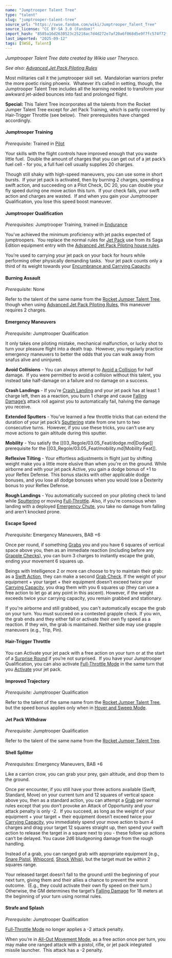 ```yaml
---
name: "Jumptrooper Talent Tree"
type: "talent"
slug: "jumptrooper-talent-tree"
source_url: "https://swse.fandom.com/wiki/Jumptrooper_Talent_Tree"
source_license: "CC BY-SA 3.0 (Fandom)"
import_hash: "8585a16d2630523c25218ac7d4d272e7af20a6f068d5e9f7fc574f72f36e0d16"
last_imported: "2025-09-12"
tags: [SWSE, Talent]
---
```

*Jumptrooper Talent Tree data created by Wikia user Therysco.*

*See also: [Advanced Jet Pack Piloting Rules](https://swse.fandom.com/wiki/Advanced_Jet_Pack_Piloting_Rules)*

Most militaries call it the jumptrooper skill set.  Mandalorian warriors prefer the more poetic rising phoenix.  Whatever it’s called in setting, though, the Jumptrooper Talent Tree includes all the learning needed to transform your awkward jet-aided bounces into fast and prolonged flight.

**Special:** This Talent Tree incorporates all the talents from the Rocket Jumper Talent Tree except for Jet Pack Training, which is partly covered by Hair-Trigger Throttle (see below).  Their prerequisites have changed accordingly.

#### Jumptrooper Training
*Prerequisite:* Trained in [Pilot](https://swse.fandom.com/wiki/Pilot)

Your skills with the flight controls have improved enough that you waste little fuel.  Double the amount of charges that you can get out of a jet pack’s fuel cell - for you, a full fuel cell usually supplies 20 charges.

Though still shaky with high-speed maneuvers, you can use some in short bursts.  If your jet pack is activated, then by burning 2 charges, spending a swift action, and succeeding on a Pilot Check, DC 20, you can double your fly speed during one move action this turn.  If your check fails, your swift action and charges are wasted.  If and when you gain your Jumptrooper Qualification, you lose this speed boost maneuver.

#### Jumptrooper Qualification
*Prerequisites:* Jumptrooper Training, trained in [Endurance](https://swse.fandom.com/wiki/Endurance)

You’ve achieved the minimum proficiency with jet packs expected of jumptroopers.  You replace the normal rules for [Jet Pack](https://swse.fandom.com/wiki/Jet_Pack) use from its Saga Edition equipment entry with the [Advanced Jet Pack Piloting house rules](https://swse.fandom.com/wiki/Advanced_Jet_Pack_Piloting_Rules).

You’re used to carrying your jet pack on your back for hours while performing other physically demanding tasks.  Your jet pack counts only a third of its weight towards your [Encumbrance and Carrying Capacity](https://swse.fandom.com/wiki/Encumbrance).

#### Burning Assault
*Prerequisite:* None

Refer to the talent of the same name from the [Rocket Jumper Talent Tree](https://swse.fandom.com/wiki/Rocket_Jumper_Talent_Tree#Burning_Assault), though when using [Advanced Jet Pack Piloting Rules](https://swse.fandom.com/wiki/Advanced_Jet_Pack_Piloting_Rules), this maneuver requires 2 charges.

#### Emergency Maneuvers
*Prerequisite:* Jumptrooper Qualification

It only takes one piloting mistake, mechanical malfunction, or lucky shot to turn your pleasure flight into a death trap.  However, you regularly practice emergency maneuvers to better the odds that you can walk away from snafus alive and uninjured.

**Avoid Collisions** - You can always attempt to [Avoid a Collision](https://swse.fandom.com/wiki/Avoid_Collision) for half damage.  If you were permitted to avoid a collision without this talent, you instead take half-damage on a failure and no damage on a success.

**Crash Landings** - If you’re [Crash Landing](https://swse.fandom.com/wiki/Advanced_Jet_Pack_Piloting_Rules#Landing) and your jet pack has at least 1 charge left, then as a reaction, you burn 1 charge and cause [Falling Damage’s](https://swse.fandom.com/wiki/Falling_Damage) attack roll against you to automatically fail, halving the damage you receive.

**Extended Sputters** - You’ve learned a few throttle tricks that can extend the duration of your jet pack’s [Sputtering](https://swse.fandom.com/wiki/Advanced_Jet_Pack_Piloting_Rules#Sputtering) state from one turn to two consecutive turns.  However, if you use these tricks, you can’t use any move actions to gain altitude during this sputter.

**Mobility** - You satisfy the [[03_Regole/03.05_Feat/dodge.md|Dodge]] prerequisite for the [[03_Regole/03.05_Feat/mobility.md|Mobility Feat]].

**Reflexive Tilting** - Your effortless adjustments in flight just by shifting weight make you a little more elusive than when you're on the ground.  While airborne and with your jet pack Active, you gain a dodge bonus of +1 to your Reflex Defense.  This bonus stacks with other applicable dodge bonuses, and you lose all dodge bonuses when you would lose a Dexterity bonus to your Reflex Defense.

**Rough Landings** - You automatically succeed on your piloting check to land while [Sputtering](https://swse.fandom.com/wiki/Advanced_Jet_Pack_Piloting_Rules#Sputtering) or moving [Full-Throttle](https://swse.fandom.com/wiki/Advanced_Jet_Pack_Piloting_Rules#Full-Throttle_Mode_(Move_Action,_1_charge)).  Also, if you’re conscious when landing with a deployed [Emergency Chute](https://swse.fandom.com/wiki/Emergency_Chute), you take no damage from falling and aren’t knocked prone.

#### Escape Speed
*Prerequisite:* Emergency Maneuvers, BAB +6

Once per round, if something [Grabs](https://swse.fandom.com/wiki/Grab) you and you have 6 squares of vertical space above you, then as an immediate reaction (including before any [Grapple Checks](https://swse.fandom.com/wiki/Grapple)), you can burn 3 charges to instantly escape the grab, ending your movement 6 squares up.

Beings with Intelligence 2 or more can choose to try to maintain their grab: as a [Swift Action](https://swse.fandom.com/wiki/Swift_Actions), they can make a second [Grab Check](https://swse.fandom.com/wiki/Grab).  If the weight of your equipment + your target + their equipment doesn’t exceed twice your [Carrying Capacity](https://swse.fandom.com/wiki/Encumbrance), you drag them with you 6 squares up (they can use a free action to let go at any point in this ascent).  However, if the weight exceeds twice your carrying capacity, you remain grabbed and stationary.

If you're airborne and still grabbed, you can't automatically escape the grab on your turn.  You must succeed on a contested grapple check.  If you win, the grab ends and they either fall or activate their own fly speed as a reaction.  If they win, the grab is maintained.  Neither side may use grapple maneuvers (e.g., Trip, Pin).

#### Hair-Trigger Throttle
You can Activate your jet pack with a free action on your turn or at the start of a [Surprise Round](https://swse.fandom.com/wiki/Surprise) if you’re not surprised.  If you have your Jumptrooper Qualification, you can also activate [Full-Throttle Mode](https://swse.fandom.com/wiki/Advanced_Jet_Pack_Piloting_Rules#Full-Throttle_Mode_(Move_Action,_1_charge)) in the same turn that you [Activate](https://swse.fandom.com/wiki/Advanced_Jet_Pack_Piloting_Rules#Activate_(Swift_Action,_1_charge)) your jet pack.

#### Improved Trajectory
*Prerequisite:* Jumptrooper Qualification

Refer to the talent of the same name from the [Rocket Jumper Talent Tree](https://swse.fandom.com/wiki/Rocket_Jumper_Talent_Tree#Improved_Trajectory), but the speed bonus applies only when in [Hover and Sweep Mode](https://swse.fandom.com/wiki/Advanced_Jet_Pack_Piloting_Rules#Hover_and_Sweep_Mode_(Move_Action,_no_charges)).

#### Jet Pack Withdraw
*Prerequisite:* Jumptrooper Qualification

Refer to the talent of the same name from the [Rocket Jumper Talent Tree](https://swse.fandom.com/wiki/Rocket_Jumper_Talent_Tree#Jet_Pack_Withdraw).

#### Shell Splitter
*Prerequisites:* Emergency Maneuvers, BAB +6

Like a carrion crow, you can grab your prey, gain altitude, and drop them to the ground.

Once per encounter, if you still have your three actions available (Swift, Standard, Move) on your current turn and 12 squares of vertical space above you, then as a standard action, you can attempt a [Grab](https://swse.fandom.com/wiki/Grab) per normal rules except that you don’t provoke an Attack of Opportunity and your attack penalty is only -2.  If you succeed, as long as the weight of your equipment + your target + their equipment doesn’t exceed twice your [Carrying Capacity](https://swse.fandom.com/wiki/Encumbrance), you immediately spend your move action to burn 4 charges and drag your target 12 squares straight up, then spend your swift action to release the target in a square next to you - these follow up actions can’t be delayed. You cause 2d6 bludgeoning damage from the rough handling.

Instead of a grab, you can ranged grab with appropriate equipment (e.g., [Snare Pistol](https://swse.fandom.com/wiki/Snare_Pistol), [Whipcord](https://swse.fandom.com/wiki/Whipcord), [Shock Whip](https://swse.fandom.com/wiki/Shock_Whip)), but the target must be within 2 squares range.

Your released target doesn’t fall to the ground until the beginning of your next turn, giving them and their allies a chance to prevent the worst outcome.  (E.g., they could activate their own fly speed on their turn.)  Otherwise, the GM determines the target’s [Falling Damage](https://swse.fandom.com/wiki/Falling_Damage) for 18 meters at the beginning of your turn using normal rules.

#### Strafe and Splash
*Prerequisite:* Jumptrooper Qualification

[Full-Throttle Mode](https://swse.fandom.com/wiki/Advanced_Jet_Pack_Piloting_Rules#Full-Throttle_Mode_(Move_Action,_1_charge)) no longer applies a -2 attack penalty.

When you’re in [All-Out Movement Mode](https://swse.fandom.com/wiki/Advanced_Jet_Pack_Piloting_Rules#All-Out_Movement_Mode_(Full-Round_Action,_2_charges)), as a free action once per turn, you may make one ranged attack with a pistol, rifle, or jet pack integrated missile launcher.  This attack has a -2 penalty.